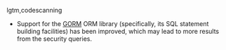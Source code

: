 lgtm,codescanning
* Support for the [GORM](https://github.com/go-gorm/gorm) ORM library (specifically, its SQL
  statement building facilities) has been improved, which may lead to more results from the
  security queries.
